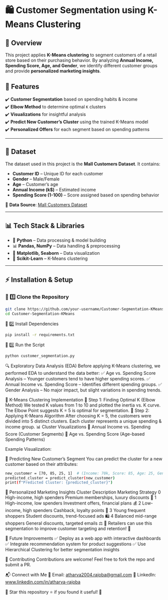 # 🛍️ Customer Segmentation using K-Means Clustering

## 📌 Overview  
This project applies **K-Means clustering** to segment customers of a retail store based on their purchasing behavior. By analyzing **Annual Income, Spending Score, Age, and Gender**, we identify different customer groups and provide **personalized marketing insights**.  

## 🚀 Features  
✔️ **Customer Segmentation** based on spending habits & income  
✔️ **Elbow Method** to determine optimal `K` clusters  
✔️ **Visualizations** for insightful analysis  
✔️ **Predict New Customer’s Cluster** using the trained K-Means model  
✔️ **Personalized Offers** for each segment based on spending patterns  

---

## 📂 Dataset  
The dataset used in this project is the **Mall Customers Dataset**. It contains:  
- **Customer ID** – Unique ID for each customer  
- **Gender** – Male/Female  
- **Age** – Customer’s age  
- **Annual Income (k$)** – Estimated income  
- **Spending Score (1-100)** – Score assigned based on spending behavior  

🔹 **Data Source**: [Mall Customers Dataset](https://www.kaggle.com/vjchoudhary7/customer-segmentation-tutorial-in-python)  

---

## 📊 Tech Stack & Libraries  
- 🐍 **Python** – Data processing & model building  
- 📊 **Pandas, NumPy** – Data handling & preprocessing  
- 🎨 **Matplotlib, Seaborn** – Data visualization  
- 🤖 **Scikit-Learn** – K-Means clustering  

---

## ⚡ Installation & Setup  

### 🔹 1️⃣ Clone the Repository  
```sh
git clone https://github.com/your-username/Customer-Segmentation-KMeans.git
cd Customer-Segmentation-KMeans
```
🔹 2️⃣ Install Dependencies
```sh
pip install -r requirements.txt
```

🔹 3️⃣ Run the Script
```sh
python customer_segmentation.py
```

🔍 Exploratory Data Analysis (EDA)
Before applying K-Means clustering, we performed EDA to understand the data better:
✅ Age vs. Spending Score Analysis – Younger customers tend to have higher spending scores.
✅ Annual Income vs. Spending Score – Identifies different spending groups.
✅ Gender Analysis – No major impact, but slight variations in spending trends.

📌 K-Means Clustering Implementation
🔹 Step 1: Finding Optimal K (Elbow Method)
We tested K values from 1 to 10 and plotted the inertia vs. K curve.
The Elbow Point suggests K = 5 is optimal for segmentation.
🔹 Step 2: Applying K-Means Algorithm
After choosing K = 5, the customers were divided into 5 distinct clusters.
Each cluster represents a unique spending & income group.
📊 Cluster Visualizations
📌 Annual Income vs. Spending Score (Customer Segments)
📌 Age vs. Spending Score (Age-based Spending Patterns)

Example Visualization:

🔮 Predicting New Customer’s Segment
You can predict the cluster for a new customer based on their attributes:

```sh
new_customer = [70, 85, 25, 1]  # (Income: 70k, Score: 85, Age: 25, Gender: Female)
predicted_cluster = predict_cluster(new_customer)
print(f"Predicted Cluster: {predicted_cluster}")
```

🎯 Personalized Marketing Insights
Cluster	Description	Marketing Strategy
0	High-income, high spenders	Premium memberships, luxury discounts 💎
1	High-income, low spenders	Investment offers, financial plans 💰
2	Low-income, high spenders	Cashback, loyalty points 🎁
3	Young frequent shoppers	Student discounts, trend-focused ads 🛍️
4	Balanced mid-range shoppers	General discounts, targeted emails ⚖️
🔹 Retailers can use this segmentation to improve customer targeting and retention! 🚀

📌 Future Improvements
✅ Deploy as a web app with interactive dashboards
✅ Integrate recommendation system for product suggestions
✅ Use Hierarchical Clustering for better segmentation insights

🤝 Contributing
Contributions are welcome! Feel free to fork the repo and submit a PR.

📬 Connect with Me
📧 Email: atharva2004.rajoba@gmail.com
🔗 LinkedIn: www.linkedin.com/in/atharva-rajoba

📌 Star this repository ⭐ if you found it useful! 🚀
